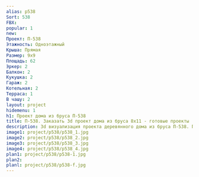 ```yaml
---
alias: p538
Sort: 538
FBX: 
popular: 1
new: 
Проект: П-538
Этажность: Одноэтажный
Крыша: Прямая
Размер: 9х9
Площадь: 62
Эркер: 2
Балкон: 2
Кукушка: 2
Гараж: 2
Котельная: 2
Терраса: 1
В чашу: 2
layout: project
hidemenu: 1
h1: Проект дома из бруса П-538
title: П-538. Заказать 3d проект дома из бруса 8х11 - готовые проекты
description: 3d визуализация проекта деревянного дома из бруса П-538. Площадь 62 м2, размер 8х11. Вы можете внести любые изменения в проект.
image1: project/p538/p538_1.jpg
image2: project/p538/p538_2.jpg
image3: project/p538/p538_3.jpg
image4: project/p538/p538_4.jpg
plan1: project/p538/p538-1.jpg
plan2: 
planl: project/p538/p538-f.jpg
---
```

